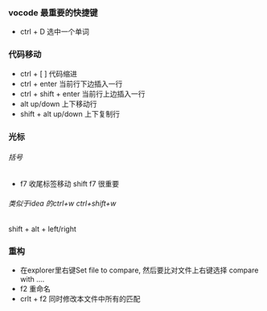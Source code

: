 ### vocode 最重要的快捷键
* ctrl + D 选中一个单词

### 代码移动
* ctrl + [ ] 代码缩进
* ctrl + enter 当前行下边插入一行
* ctrl + shift + enter 当前行上边插入一行
* alt up/down 上下移动行
* shift + alt up/down 上下复制行

### 光标
###### 括号
* f7 收尾标签移动 shift f7 很重要
###### 类似于idea 的ctrl+w ctrl+shift+w
shift + alt + left/right

### 重构
* 在explorer里右键Set file to compare, 然后要比对文件上右键选择 compare with ....
* f2 重命名
* crlt + f2 同时修改本文件中所有的匹配